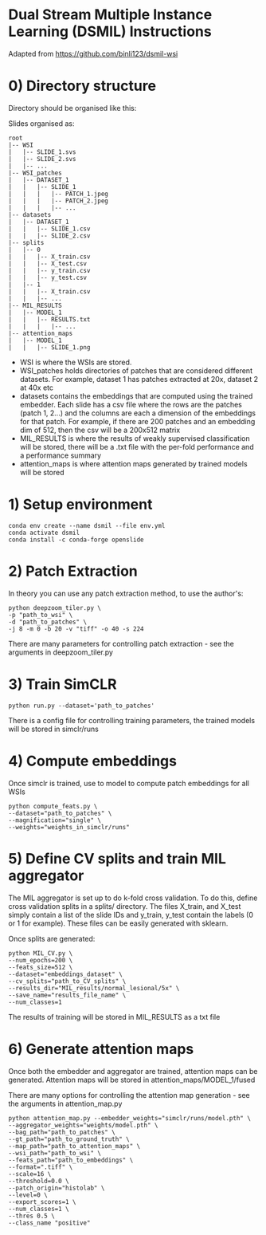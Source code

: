 # Dual Stream Multiple Instance Learning (DSMIL) Instructions

Adapted from https://github.com/binli123/dsmil-wsi

# 0) Directory structure

Directory should be organised like this:

Slides organised as:
```
root
|-- WSI
|   |-- SLIDE_1.svs
|   |-- SLIDE_2.svs
|   |-- ...
|-- WSI_patches
|   |-- DATASET_1
|   |   |-- SLIDE_1
|   |   |   |-- PATCH_1.jpeg
|   |   |   |-- PATCH_2.jpeg
|   |   |   |-- ...
|-- datasets
|   |-- DATASET_1
|   |   |-- SLIDE_1.csv
|   |   |-- SLIDE_2.csv
|-- splits
|   |-- 0
|   |   |-- X_train.csv
|   |   |-- X_test.csv
|   |   |-- y_train.csv
|   |   |-- y_test.csv
|   |-- 1
|   |   |-- X_train.csv
|   |   |-- ...
|-- MIL_RESULTS
|   |-- MODEL_1
|   |   |-- RESULTS.txt
|   |   |   |-- ...
|-- attention_maps
|   |-- MODEL_1
|   |   |-- SLIDE_1.png
```

* WSI is where the WSIs are stored. 
* WSI_patches holds directories of patches that are considered different datasets. For example, dataset 1 has patches extracted at 20x, dataset 2 at 40x etc
* datasets contains the embeddings that are computed using the trained embedder. Each slide has a csv file where the rows are the patches (patch 1, 2...) and the columns are each a dimension of the embeddings for that patch. For example, if there are 200 patches and an embedding dim of 512, then the csv will be a 200x512 matrix
* MIL_RESULTS is where the results of weakly supervised classification will be stored, there will be a .txt file with the per-fold performance and a performance summary
* attention_maps is where attention maps generated by trained models will be stored

# 1) Setup environment

```
conda env create --name dsmil --file env.yml
conda activate dsmil
conda install -c conda-forge openslide
```

# 2) Patch Extraction

In theory you can use any patch extraction method, to use the author's:

```
python deepzoom_tiler.py \
-p "path_to_wsi" \
-d "path_to_patches" \
-j 8 -m 0 -b 20 -v "tiff" -o 40 -s 224
```

There are many parameters for controlling patch extraction - see the arguments in deepzoom_tiler.py

# 3) Train SimCLR

```
python run.py --dataset='path_to_patches'
```

There is a config file for controlling training parameters, the trained models will be stored in simclr/runs

# 4) Compute embeddings

Once simclr is trained, use to model to compute patch embeddings for all WSIs

```
python compute_feats.py \
--dataset="path_to_patches" \
--magnification="single" \
--weights="weights_in_simclr/runs"
```

# 5) Define CV splits and train MIL aggregator

The MIL aggregator is set up to do k-fold cross validation. To do this, define cross validation splits in a splits/ directory. The files X_train, and X_test simply contain a list of the slide IDs and y_train, y_test contain the labels (0 or 1 for example). These files can be easily generated with sklearn.

Once splits are generated:

```
python MIL_CV.py \
--num_epochs=200 \
--feats_size=512 \
--dataset="embeddings_dataset" \
--cv_splits="path_to_CV_splits" \
--results_dir="MIL_results/normal_lesional/5x" \
--save_name="results_file_name" \
--num_classes=1
```

The results of training will be stored in MIL_RESULTS as a txt file


# 6) Generate attention maps

Once both the embedder and aggregator are trained, attention maps can be generated. Attention maps will be stored in attention_maps/MODEL_1/fused

There are many options for controlling the attention map generation - see the arguments in attention_map.py

```
python attention_map.py --embedder_weights="simclr/runs/model.pth" \
--aggregator_weights="weights/model.pth" \
--bag_path="path_to_patches" \
--gt_path="path_to_ground_truth" \
--map_path="path_to_attention_maps" \
--wsi_path="path_to_wsi" \
--feats_path="path_to_embeddings" \
--format=".tiff" \
--scale=16 \
--threshold=0.0 \
--patch_origin="histolab" \
--level=0 \
--export_scores=1 \
--num_classes=1 \
--thres 0.5 \
--class_name "positive"
```